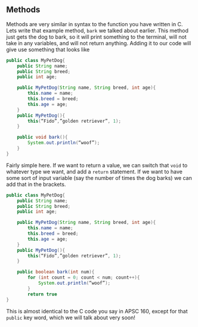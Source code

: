 ## Methods

Methods are very similar in syntax to the function you have written in C. Lets write that example method, `bark` we talked about earlier. This method just gets the dog to bark, so it will print something to the terminal, will not take in any variables, and will not return anything. Adding it to our code will give use something that looks like
```java
public class MyPetDog{
    public String name;
    public String breed;
    public int age;

    public MyPetDog(String name, String breed, int age){
        this.name = name;
        this.breed = breed;
        this.age = age;
    }
    public MyPetDog(){
        this(“Fido”,”golden retriever”, 1);
    }

    public void bark(){
        System.out.println(“woof”);
    }
}
```
Fairly simple here. If we want to return a value, we can switch that `void` to whatever type we want, and add a `return` statement. If we want to have some sort of input variable (say the number of times the dog barks) we can add that in the brackets. 

```java
public class MyPetDog{
    public String name;
    public String breed;
    public int age;

    public MyPetDog(String name, String breed, int age){
        this.name = name;
        this.breed = breed;
        this.age = age;
    }
    public MyPetDog(){
        this(“Fido”,”golden retriever”, 1);
    }

    public boolean bark(int num){
        for (int count = 0; count < num; count++){
            System.out.println(“woof”);
        }
        return true
}
```
This is almost identical to the C code you say in APSC 160, except for that `public` key word, which we will talk about very soon!
